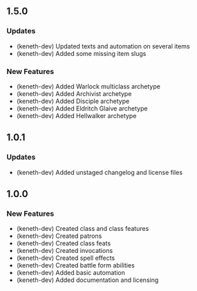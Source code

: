 ## 1.5.0
### Updates
* (keneth-dev) Updated texts and automation on several items
* (keneth-dev) Added some missing item slugs

### New Features
* (keneth-dev) Added Warlock multiclass archetype
* (keneth-dev) Added Archivist archetype
* (keneth-dev) Added Disciple archetype
* (keneth-dev) Added Eldritch Glaive archetype
* (keneth-dev) Added Hellwalker archetype

## 1.0.1
### Updates
* (keneth-dev) Added unstaged changelog and license files

## 1.0.0
### New Features
* (keneth-dev) Created class and class features
* (keneth-dev) Created patrons
* (keneth-dev) Created class feats
* (keneth-dev) Created invocations
* (keneth-dev) Created spell effects
* (keneth-dev) Created battle form abilities
* (keneth-dev) Added basic automation
* (keneth-dev) Added documentation and licensing